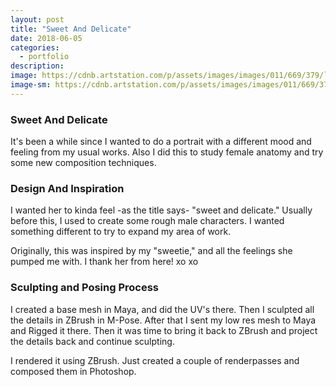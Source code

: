 ```yaml
---
layout: post
title: "Sweet And Delicate"
date: 2018-06-05
categories:
  - portfolio
description:
image: https://cdnb.artstation.com/p/assets/images/images/011/669/379/large/hossein-moayed-sweet-and-delicate-by-hossimo-1.jpg?1530771939
image-sm: https://cdnb.artstation.com/p/assets/images/images/011/669/379/large/hossein-moayed-sweet-and-delicate-by-hossimo-1.jpg?1530771939
---
```

### Sweet And Delicate
It's been a while since I wanted to do a portrait with a different mood and feeling from my usual works.
Also I did this to study female anatomy and try some new composition techniques.

### Design And Inspiration

I wanted her to kinda feel -as the title says- "sweet and delicate." Usually before this, I used to create some rough male characters. I wanted something different to try to expand my area of work.

Originally, this was inspired by my "sweetie," and all the feelings she pumped me with. I thank her from here! xo xo

### Sculpting and Posing Process

I created a base mesh in Maya, and did the UV's there. Then I sculpted all the details in ZBrush in M-Pose. After that I sent my low res mesh to Maya and Rigged it there. Then it was time to bring it back to ZBrush and project the details back and continue sculpting.

I rendered it using ZBrush. Just created a couple of renderpasses and composed them in Photoshop.

